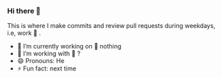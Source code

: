 ### Hi there 👋

<!--
**lakshmaji-till/lakshmaji-till** is a ✨ _special_ ✨ repository because its `README.md` (this file) appears on your GitHub profile.

Here are some ideas to get you started:

- 🔭 I’m currently working on ...
- 🌱 I’m currently learning ...
- 👯 I’m looking to collaborate on ...
- 🤔 I’m looking for help with ...
- 💬 Ask me about ...
- 📫 How to reach me: ...
- 😄 Pronouns: ...
- ⚡ Fun fact: ...
-->

This is where I make commits and review pull requests during weekdays, i.e, work 🤑 .


- 🔭 I’m currently working on 🪫 nothing
- 🔭 I’m working with 🏢 ?
- 😄 Pronouns: He
- ⚡ Fun fact: next time

<!-- You can also find my personal account at [@lakshmaji](https://github.com/lakshmaji). -->
